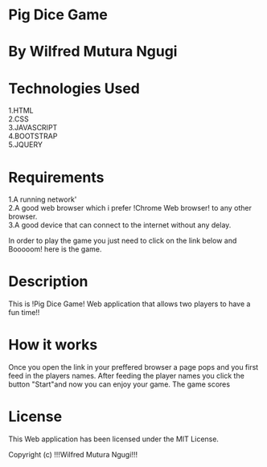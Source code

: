 # Pig Dice Game


# By Wilfred Mutura Ngugi


# Technologies Used
1.HTML<br>
2.CSS<br>
3.JAVASCRIPT<br>
4.BOOTSTRAP<br>
5.JQUERY<br>

# Requirements
1.A running network'<br>
2.A good web browser which i prefer !Chrome Web browser! to any other browser.<br>
3.A good device that can connect to the internet without any delay.<br>

In order to play the game you just need to click on the link below and Booooom! here is the game.<br>

# Description
This is !Pig Dice Game! Web application that allows two players to have a fun time!!

# How it works
Once you open the link in your preffered browser a page pops and you first feed in the players names.
After feeding the player names you click the button "Start"and now you can enjoy your game.
The game scores 


# License
This Web application has been licensed under the MIT License.


Copyright (c)  !!!Wilfred Mutura Ngugi!!!

